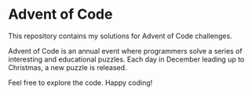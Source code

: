 # Advent of Code

This repository contains my solutions for Advent of Code challenges.

Advent of Code is an annual event where programmers solve a series of interesting and educational puzzles. Each day in December leading up to Christmas, a new puzzle is released.

Feel free to explore the code. Happy coding!

